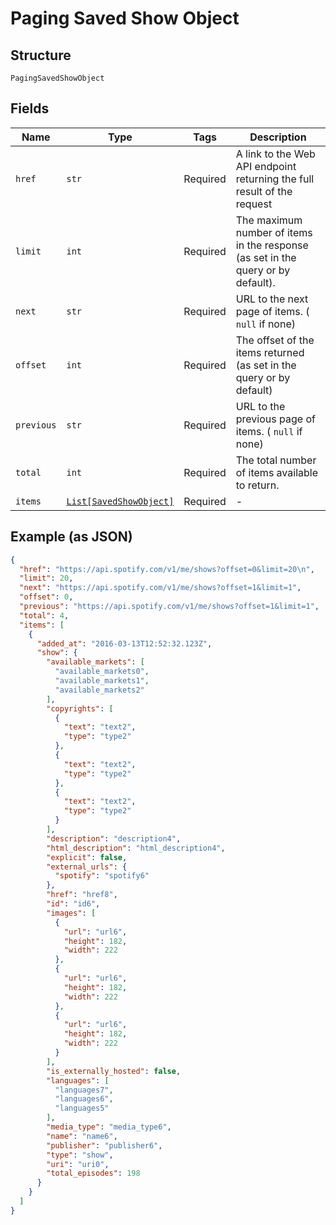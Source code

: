 
# Paging Saved Show Object

## Structure

`PagingSavedShowObject`

## Fields

| Name | Type | Tags | Description |
|  --- | --- | --- | --- |
| `href` | `str` | Required | A link to the Web API endpoint returning the full result of the request |
| `limit` | `int` | Required | The maximum number of items in the response (as set in the query or by default). |
| `next` | `str` | Required | URL to the next page of items. ( `null` if none) |
| `offset` | `int` | Required | The offset of the items returned (as set in the query or by default) |
| `previous` | `str` | Required | URL to the previous page of items. ( `null` if none) |
| `total` | `int` | Required | The total number of items available to return. |
| `items` | [`List[SavedShowObject]`](../../doc/models/saved-show-object.md) | Required | - |

## Example (as JSON)

```json
{
  "href": "https://api.spotify.com/v1/me/shows?offset=0&limit=20\n",
  "limit": 20,
  "next": "https://api.spotify.com/v1/me/shows?offset=1&limit=1",
  "offset": 0,
  "previous": "https://api.spotify.com/v1/me/shows?offset=1&limit=1",
  "total": 4,
  "items": [
    {
      "added_at": "2016-03-13T12:52:32.123Z",
      "show": {
        "available_markets": [
          "available_markets0",
          "available_markets1",
          "available_markets2"
        ],
        "copyrights": [
          {
            "text": "text2",
            "type": "type2"
          },
          {
            "text": "text2",
            "type": "type2"
          },
          {
            "text": "text2",
            "type": "type2"
          }
        ],
        "description": "description4",
        "html_description": "html_description4",
        "explicit": false,
        "external_urls": {
          "spotify": "spotify6"
        },
        "href": "href8",
        "id": "id6",
        "images": [
          {
            "url": "url6",
            "height": 182,
            "width": 222
          },
          {
            "url": "url6",
            "height": 182,
            "width": 222
          },
          {
            "url": "url6",
            "height": 182,
            "width": 222
          }
        ],
        "is_externally_hosted": false,
        "languages": [
          "languages7",
          "languages6",
          "languages5"
        ],
        "media_type": "media_type6",
        "name": "name6",
        "publisher": "publisher6",
        "type": "show",
        "uri": "uri0",
        "total_episodes": 198
      }
    }
  ]
}
```

